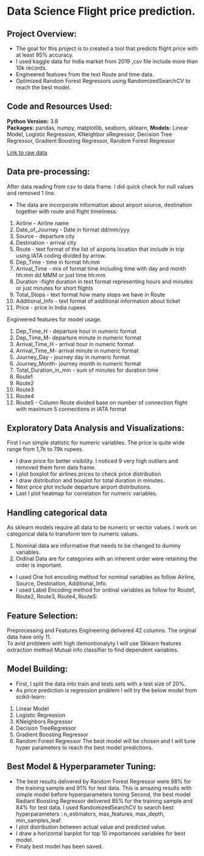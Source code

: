 # Data Science Flight price prediction.
## Project Overview:

* The goal for this project is to created a tool that predicts flight price with at least 95% accuracy.
* I used kaggle data for India market from 2019 ,csv file include more than 10k records. 
* Engineered features from the text Route and time data.
* Optimized Random Forest Regressors using RandomizedSearchCV to reach the best model.


## Code and Resources Used: 
**Python Version:** 3.8  
**Packages:** pandas, numpy, matplotlib, seaborn, sklearn,
**Models:** Linear Model, Logistic Regression, KNeighbor sRegressor, Decision Tree Regressor, Gradient Boosting Regressor, Random Forest Regressor

[Link to raw data](https://www.kaggle.com/anshigupta01/flight-price-prediction/data) 

## Data pre-processing:

After data reading from csv to data frame. I did quick check for null values and removed 1 line. 
* The data are incorporate information about airport source, destination together with route and flight timeliness:
1. Airline - Airline name
2. Date_of_Journey - Date in format dd/mm/yyy
3. Source - departure city
4. Destination - arrival city
5. Route - text format of the list of airports location that include in trip using IATA coding divided by arrow.
6. Dep_Time - time in format hh:mm
7. Arrival_Time - mix of format time including time with day and month hh:mm dd MMM or just time hh:mm
8. Duration -flight duration in text format representing hours and minutes or just minutes for short flights
9. Total_Stops - text format how many stops we have in Route 
10. Additional_Info - text format of additional information about ticket
11. Price - price in India rupees

Engineered features for model usage.
1. Dep_Time_H - departure hour in numeric format
2. Dep_Time_M- departure minute in numeric format
3. Arrival_Time_H - arrival hour in numeric format
4. Arrival_Time_M- arrival minute in numeric format
5. Journey_Day - journey day in numeric format
6. Journey_Month- journey month in numeric format
7. Total_Duration_in_min - sum of minutes for duration time
8. Route1 
9. Route2
10. Route3
11. Route4
12. Route5 - Column Route divided base on number of connection flight  with maximum 5 connections in IATA format




## Exploratory Data Analysis and Visualizations:
First I run simple statistic for numeric variables. The price is quite wide range from 1,7k to 79k rupees. 
* I draw price for better visibility. I noticed 9 very high outliers and removed them form data frame.
* I plot boxplot for airlines prices to check price distribution
* I draw distribution and boxplot for total duration in minutes.
* Next price plot include departure airport distributions.
* Last I plot heatmap for correlation for numeric variables.

## Handling categorical data
As sklearn models require all data to be numeric or vector values. I work on categorical data to transform tem to numeric values.

1. Nominal data are informative that needs to be changed to dummy variables.
2. Ordinal Data are for categories with an inherent order were retaining the order is important.
* I used One hot encoding method for nominal variables as follow Airline, Source, Destination, Additional_Info.
* I used Label Encoding method for ordinal variables as follow for Route1, Route2, Route3, Route4, Route5:

## Feature Selection:
Preprocessing and Features Engineering delivered 42 columns. The orginal data have only 11.<br> To avid probleem with high demontionalyty I will use Sklearn features extraction method Mutual info classifier to find dependent variables.

## Model Building:

* First, I split the data into train and tests sets with a test size of 20%.
* As price prediction is regression problem I will try the below model from scikit-learn:
1. Linear Model
2. Logistic Regression
3. KNeighbors Regressor
4. Decision TreeRegressor
5. Gradient Boosting Regressor
6. Random Forest Regressor
The best model will be chosen and I will tune hyper parameters to reach the best model predictions.


## Best Model & Hyperparameter Tuning:

* The best results delivered by Random Forest Regressor were 98% for the training sample and 91% for test data. This is amazing results with simple model before hyperparameters toning
Second, the best model Radiant Boosting Regressor delivered 85% for the training sample and 84% for test data.
I used RandomizedSearchCV to search best hyperparameters : n_estimators, max_features, max_depth, min_samples_leaf.
* I plot distribution between actual value and predicted value.
* I draw a horizontal barplot for top 10 importances variables for best model.
* Finaly best model has been saved.


